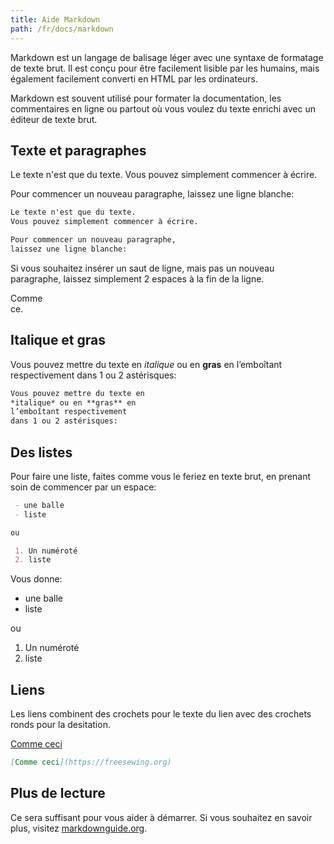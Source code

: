 ```yaml
---
title: Aide Markdown
path: /fr/docs/markdown
---
```


Markdown est un langage de balisage léger avec une syntaxe de formatage de texte brut. 
Il est conçu pour être facilement lisible par les humains, mais également facilement 
converti en HTML par les ordinateurs.

Markdown est souvent utilisé pour formater la documentation, les commentaires en 
ligne ou partout où vous voulez du texte enrichi avec un éditeur de texte brut.

## Texte et paragraphes

Le texte n'est que du texte. Vous pouvez simplement commencer à écrire.

Pour commencer un nouveau paragraphe, laissez une ligne blanche:

```md
Le texte n'est que du texte. 
Vous pouvez simplement commencer à écrire.

Pour commencer un nouveau paragraphe, 
laissez une ligne blanche:
```

Si vous souhaitez insérer un saut de ligne, mais pas un nouveau paragraphe, 
laissez simplement 2 espaces à la fin de la ligne.

Comme  
ce.

## Italique et gras

Vous pouvez mettre du texte en *italique* ou en **gras** en l’emboîtant 
respectivement dans 1 ou 2 astérisques:

```md
Vous pouvez mettre du texte en 
*italique* ou en **gras** en 
l’emboîtant respectivement 
dans 1 ou 2 astérisques:
```

## Des listes

Pour faire une liste, faites comme vous le feriez en texte brut, en prenant soin de commencer par un espace:

```md
 - une balle
 - liste

ou

 1. Un numéroté
 2. liste
```

Vous donne:

 - une balle
 - liste

ou

 1. Un numéroté
 2. liste

## Liens

Les liens combinent des crochets pour le texte du lien avec des crochets ronds pour la desitation.

[Comme ceci](https://freesewing.org)

```md
[Comme ceci](https://freesewing.org)
```

## Plus de lecture

Ce sera suffisant pour vous aider à démarrer. Si vous souhaitez en savoir plus, 
visitez [markdownguide.org](https://www.markdownguide.org/).
